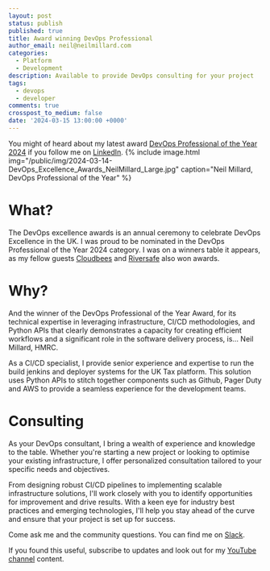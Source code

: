 ```yaml
---
layout: post
status: publish
published: true
title: Award winning DevOps Professional
author_email: neil@neilmillard.com
categories:
  - Platform
  - Development
description: Available to provide DevOps consulting for your project
tags:
  - devops
  - developer
comments: true
crosspost_to_medium: false
date: '2024-03-15 13:00:00 +0000'
---
```

You might of heard about my latest award [DevOps Professional of the Year 2024][devopsaward] if you follow me on [LinkedIn][linkedin].
{% include image.html
img="/public/img/2024-03-14-DevOps_Excellence_Awards_NeilMillard_Large.jpg"
caption="Neil Millard, DevOps Professional of the Year" %}

What?
==========
The DevOps excellence awards is an annual ceremony to celebrate DevOps Excellence in the UK. I was proud to be nominated
in the DevOps Professional of the Year 2024 category.
I was on a winners table it appears, as my fellow guests [Cloudbees][cloudbees] and [Riversafe][riversafe] also won awards.

Why?
========
And the winner of the DevOps Professional of the Year Award, for its technical expertise in leveraging
infrastructure, CI/CD methodologies, and Python APIs that clearly demonstrates a capacity for creating
efficient workflows and a significant role in the software delivery process, is… Neil Millard, HMRC.

As a CI/CD specialist, I provide senior experience and expertise to run the build jenkins and deployer
systems for the UK Tax platform. This solution uses Python APIs to stitch together components such as
Github, Pager Duty and AWS to provide a seamless experience for the development teams.

Consulting
===========
As your DevOps consultant, I bring a wealth of experience and knowledge to the table. Whether you're starting
a new project or looking to optimise your existing infrastructure, I offer personalized consultation tailored
to your specific needs and objectives.

From designing robust CI/CD pipelines to implementing scalable infrastructure solutions, I'll work closely
with you to identify opportunities for improvement and drive results. With a keen eye for industry best
practices and emerging technologies, I'll help you stay ahead of the curve and ensure that your project is
set up for success.

Come ask me and the community questions. You can find me on [Slack]({{site.data.slack.invite}}).


If you found this useful, subscribe to updates and look out for my [YouTube channel]({{site.data.youtube.channel}}) content.

[devopsaward]: https://event.computing.co.uk/devopsexcellenceawards2024/en/page/2024-winners
[linkedin]: https://en.wikipedia.org/wiki/No-code_development_platform
[cloudbees]: https://www.cloudbees.com/
[riversafe]: https://riversafe.co.uk/
